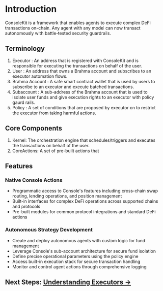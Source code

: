 # Introduction

ConsoleKit is a framework that enables agents to execute complex DeFi transactions on-chain. Any agent with any model can now transact autonomously with battle-tested security guardrails.

## Terminology
1. Executor : An address that is registered with ConsoleKit and is responsible for executing the transactions on behalf of the user.
2. User : An address that owns a Brahma account and subscribes to an executor automation flows.
3. Brahma Account : A safe smart contract wallet that is used by users to subscribe to an executor and execute batched transactions.
4. Subaccount : A sub-address of the Brahma account that is used to isolate user funds and give execution rights to an executor with policy gaurd rails.
5. Policy : A set of conditions that are proposed by executor on  to restrict the executor from taking harmful actions.

## Core Components

1. Kernel: The orchestration engine that schedules/triggers and executes the transactions on behalf of the user.
2. CoreActions: A set of pre-built actions that 

## Features
### Native Console Actions

- Programmatic access to Console's features including cross-chain swap routing, lending operations, and position management
- Built-in interfaces for complex DeFi operations across supported chains and protocols
- Pre-built modules for common protocol integrations and standard DeFi actions

### Autonomous Strategy Development

- Create and deploy autonomous agents with custom logic for fund management
- Leverage Console's sub-account architecture for secure fund isolation
- Define precise operational parameters using the policy engine
- Access built-in execution stack for secure transaction handling
- Monitor and control agent actions through comprehensive logging


## Next Steps: [Understanding Executors →](./executor.md)
